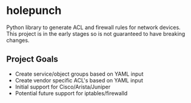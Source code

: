 # holepunch
Python library to generate ACL and firewall rules for network devices.  
This project is in the early stages so is not guaranteed to have breaking changes.

## Project Goals
- Create service/object groups based on YAML input
- Create vendor specific ACL's based on YAML input
- Initial support for Cisco/Arista/Juniper
- Potential future support for iptables/firewalld
